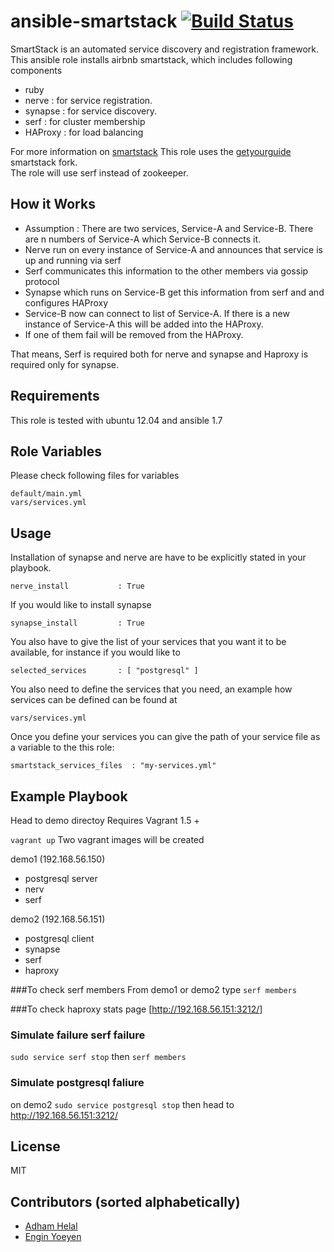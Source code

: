 # ansible-smartstack [![Build Status](https://api.travis-ci.org/yetu/ansible-smartstack.svg?branch=master)](https://travis-ci.org/yetu/ansible-smartstack/)

SmartStack is an automated service discovery and registration framework. 
This ansible role installs airbnb smartstack, which includes following components

 * ruby
 * nerve : for service registration.
 * synapse : for service discovery. 
 * serf : for cluster membership
 * HAProxy : for load balancing 

For more information on [smartstack](http://nerds.airbnb.com/smartstack-service-discovery-cloud/)
This role uses the [getyourguide](https://github.com/getyourguide) smartstack fork.  
The role will use serf instead of zookeeper.

## How it Works
 * Assumption : There are two services, Service-A and Service-B. There are n numbers of Service-A which Service-B connects it.
 * Nerve run on every instance of Service-A and announces that service is up and running via serf
 * Serf communicates this information to the other members via gossip protocol
 * Synapse which runs on Service-B get this information from serf and and configures HAProxy
 * Service-B now can connect to list of Service-A. If there is a new instance of Service-A this will be added into the HAProxy.
 * If one of them fail will be removed from the HAProxy.
 

That means, Serf is required both for nerve and synapse and Haproxy is required only for synapse.


## Requirements
This role is tested with ubuntu 12.04 and ansible 1.7



## Role Variables
Please check following files for variables
	
	default/main.yml
	vars/services.yml


## Usage
Installation of synapse and nerve are have to be explicitly stated in your playbook.

	nerve_install           : True

If you would like to install synapse

	synapse_install         : True


You also have to give the list of your services that you want it to be available, for instance if you would like to 

	selected_services       : [ "postgresql" ]

You also need to define the services that you need, an example how services can be defined can be found at 

	vars/services.yml

Once you define your services you can give the path of your service file as a variable to the this role:

	smartstack_services_files  : "my-services.yml"


## Example Playbook

Head to demo directoy
Requires Vagrant 1.5 +

```vagrant up``` Two vagrant images will be created 

demo1 (192.168.56.150)
- postgresql server
- nerv
- serf

demo2 (192.168.56.151)
- postgresql client
- synapse
- serf
- haproxy

###To check serf members
From demo1 or demo2 type  ```serf members```

###To check haproxy stats page
[http://192.168.56.151:3212/]

### Simulate failure serf failure
```sudo service serf stop``` then ```serf members```

### Simulate postgresql faliure 
on demo2  ```sudo service postgresql stop``` then head to http://192.168.56.151:3212/

## License
MIT

## Contributors (sorted alphabetically)
* [Adham Helal](https://github.com/ahelal)
* [Engin Yoeyen](https://github.com/enginyoyen)

